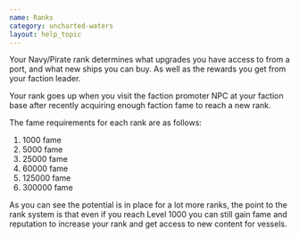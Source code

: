 ```yaml
---
name: Ranks
category: uncharted-waters
layout: help_topic
---
```

Your Navy/Pirate rank determines what upgrades you have access to from a port, and what new ships you can buy. As well as the rewards you get from your faction leader.

Your rank goes up when you visit the faction promoter NPC at your faction base after recently acquiring enough faction fame to reach a new rank.

The fame requirements for each rank are as follows:

1.  1000 fame
2.  5000 fame
3.  25000 fame
4.  60000 fame
5.  125000 fame
6.  300000 fame

As you can see the potential is in place for a lot more ranks, the point to the rank system is that even if you reach Level 1000 you can still gain fame and reputation to increase your rank and get access to new content for vessels.